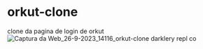 # orkut-clone
clone da pagina de login de orkut
![Captura da Web_26-9-2023_14116_orkut-clone darklery repl co](https://github.com/Darklery/orkut-clone/assets/97713511/fdc641ef-11ac-427e-9cef-958db09f7486)
